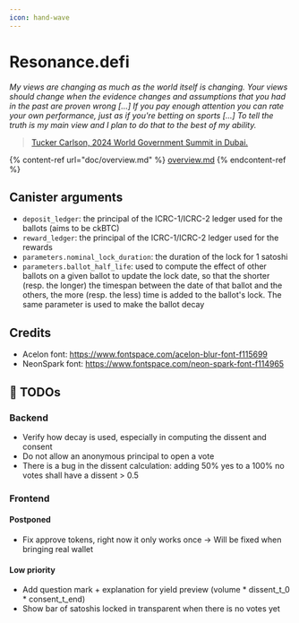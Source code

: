 ```yaml
---
icon: hand-wave
---
```


# Resonance.defi

_My views are changing as much as the world itself is changing. Your views should change when the evidence changes and assumptions that you had in the past are proven wrong \[...] If you pay enough attention you can rate your own performance, just as if you're betting on sports \[...] To tell the truth is my main view and I plan to do that to the best of my ability._

> [Tucker Carlson, 2024 World Government Summit in Dubai.](https://youtu.be/mMXikZM\_O80?si=bSkrQ0C2GeTJe7TV\&t=118)

{% content-ref url="doc/overview.md" %}
[overview.md](doc/overview.md)
{% endcontent-ref %}

## Canister arguments

* `deposit_ledger`: the principal of the ICRC-1/ICRC-2 ledger used for the ballots (aims to be ckBTC)
* `reward_ledger`: the principal of the ICRC-1/ICRC-2 ledger used for the rewards
* `parameters.nominal_lock_duration`: the duration of the lock for 1 satoshi
* `parameters.ballot_half_life`: used to compute the effect of other ballots on a given ballot to update the lock date, so that the shorter (resp. the longer) the timespan between the date of that ballot and the others, the more (resp. the less) time is added to the ballot's lock. The same parameter is used to make the ballot decay

## Credits

* Acelon font: https://www.fontspace.com/acelon-blur-font-f115699
* NeonSpark font: https://www.fontspace.com/neon-spark-font-f114965

## 🚧 TODOs

### Backend

* Verify how decay is used, especially in computing the dissent and consent
* Do not allow an anonymous principal to open a vote
* There is a bug in the dissent calculation: adding 50% yes to a 100% no votes shall have a dissent > 0.5

### Frontend

#### Postponed

* Fix approve tokens, right now it only works once -> Will be fixed when bringing real wallet

#### Low priority

* Add question mark + explanation for yield preview (volume \* dissent\_t\_0 \* consent\_t\_end)
* Show bar of satoshis locked in transparent when there is no votes yet
